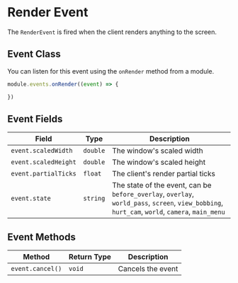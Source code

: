 # Render Event

The `RenderEvent` is fired when the client renders anything to the screen.

## Event Class

You can listen for this event using the `onRender` method from a module.

```js
module.events.onRender((event) => {

})
```

## Event Fields

| Field                | Type     | Description                                                                                                                                    |
|----------------------|----------|------------------------------------------------------------------------------------------------------------------------------------------------|
| `event.scaledWidth`  | `double` | The window's scaled width                                                                                                                      |
| `event.scaledHeight` | `double` | The window's scaled height                                                                                                                     |
| `event.partialTicks` | `float`  | The client's render partial ticks                                                                                                              |
| `event.state`        | `string` | The state of the event, can be `before_overlay`, `overlay`, `world_pass`, `screen`, `view_bobbing`, `hurt_cam`, `world`, `camera`, `main_menu` |

## Event Methods

| Method           | Return Type | Description       |
|------------------|-------------|-------------------|
| `event.cancel()` | `void`      | Cancels the event |